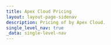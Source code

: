 ```yaml
---
title: Apex Cloud Pricing
layout: layout-page-sidenav
description: Pricing of by Apex Cloud.
single_level_nav: true
_data: single-level-nav
---
```

